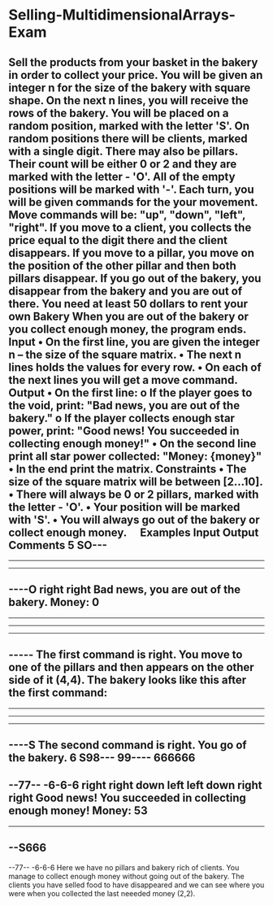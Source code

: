 # Selling-MultidimensionalArrays-Exam
Sell the products from your basket  in the bakery in order to collect your price.
You will be given an integer n for the size of the bakery with square shape. On the next n lines, you will receive the rows of the bakery. You will be placed on a random position, marked with the letter 'S'. On random positions there will be clients, marked with a single digit. There may also be pillars. Their count will be either 0 or 2 and they are marked with the letter - 'O'. All of the empty positions will be marked with '-'.
Each turn, you will be given commands for the your movement. Move commands will be: "up", "down", "left", "right". If you move to a client, you collects the price equal to the digit there and the client disappears. If you move to a pillar, you move on the position of the other pillar and then both pillars disappear. If you go out of the bakery, you disappear from the bakery and you are out of there. You need at least 50 dollars to rent your own Bakery
When you are out of the bakery or you collect enough money, the program ends.
Input
•	On the first line, you are given the integer n – the size of the square matrix.
•	The next n lines holds the values for every row.
•	On each of the next lines you will get a move command.
Output
•	On the first line:
o	If the player goes to the void, print: "Bad news, you are out of the bakery."
o	If the player collects enough star power, print: "Good news! You succeeded in collecting enough money!"
•	On the second line print all star power collected: "Money: {money}"
•	In the end print the matrix.
Constraints
•	The size of the square matrix will be between [2…10].
•	There will always be 0 or 2 pillars, marked with the letter - 'O'.
•	Your position will be marked with 'S'.
•	You will always go out of the bakery or collect enough money. 
Examples
Input	Output	Comments
5
SO---
-----
-----
-----
----O
right
right	Bad news, you are out of the bakery.
Money: 0
-----
-----
-----
-----
-----	The first command is right. You move to one of the pillars and then appears on the other side of it (4,4).
The bakery looks like this after the first command:
-----
-----
-----
-----
----S
The second command is right. You go of the bakery.
6
S98---
99----
666666
------
--77--
-6-6-6
right
right
down
left
left
down
right
right	Good news! You succeeded in collecting enough money!
Money: 53
------
------
--S666
------
--77--
-6-6-6	Here we have no pillars and bakery rich of clients.
You manage to collect enough money without going out of the bakery.
The clients you have selled food to have disappeared and we can see where you were when you collected the last neeeded money (2,2).
